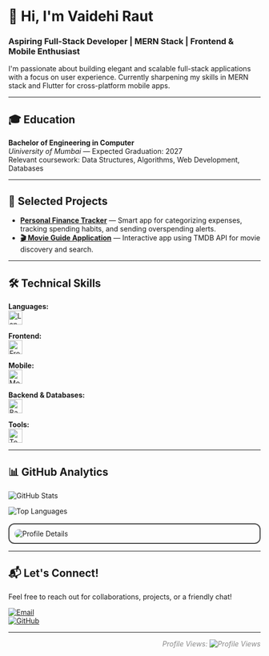 # 👋 Hi, I'm Vaidehi Raut

### Aspiring Full-Stack Developer | MERN Stack | Frontend & Mobile Enthusiast

I'm passionate about building elegant and scalable full-stack applications with a focus on user experience. Currently sharpening my skills in MERN stack and Flutter for cross-platform mobile apps.

---

## 🎓 Education

**Bachelor of Engineering in Computer**  
*Uiniversity of Mumbai* — Expected Graduation: 2027  
Relevant coursework: Data Structures, Algorithms, Web Development, Databases

---

## 🚀 Selected Projects

- <a href="https://github.com/vaidehi310705/Finance_tracker">**Personal Finance Tracker**</a> — Smart app for categorizing expenses, tracking spending habits, and sending overspending alerts.  
- <a href="https://github.com/vaidehi310705/Movie_Guide">**🎬 Movie Guide Application**</a> — Interactive app using TMDB API for movie discovery and search.

---

## 🛠 Technical Skills

**Languages:**  
<img src="https://skillicons.dev/icons?i=c,cpp,java,python,js" height="28" alt="Languages" />

**Frontend:**  
<img src="https://skillicons.dev/icons?i=html,css,react,tailwind" height="28" alt="Frontend" />

**Mobile:**  
<img src="https://skillicons.dev/icons?i=flutter" height="28" alt="Mobile" />

**Backend & Databases:**  
<img src="https://skillicons.dev/icons?i=nodejs,express,mongodb,mysql" height="28" alt="Backend" />

**Tools:**  
<img src="https://skillicons.dev/icons?i=git,github,vscode,figma,canva" height="28" alt="Tools" />

---

## 📊 GitHub Analytics

![GitHub Stats](https://github-readme-stats.vercel.app/api?username=vaidehi310705&show_icons=true&theme=dark&hide_title=true&count_private=true&hide=prs)

![Top Languages](https://github-readme-stats.vercel.app/api/top-langs/?username=vaidehi310705&layout=compact&theme=dark)

<p style="border: 2px solid #444; border-radius: 12px; padding: 10px; max-width: 600px; margin-top: 1rem;">
  <img src="https://github-profile-summary-cards.vercel.app/api/cards/profile-details?username=vaidehi310705&theme=dark" alt="Profile Details" style="border-radius: 10px;" />
</p>

---

## 📬 Let's Connect!

Feel free to reach out for collaborations, projects, or a friendly chat!

[![Email](https://img.shields.io/badge/Email-D14836?style=flat&logo=gmail&logoColor=white)](mailto:vaidehiraut21@gmail.com)  
[![GitHub](https://img.shields.io/badge/GitHub-181717?style=flat&logo=github&logoColor=white)](https://github.com/vaidehi310705)

---

<p align="right" style="color: #888; font-style: italic;">
Profile Views:  
<img src="https://komarev.com/ghpvc/?username=vaidehi310705&style=flat-square&color=blue" alt="Profile Views" />
</p>

